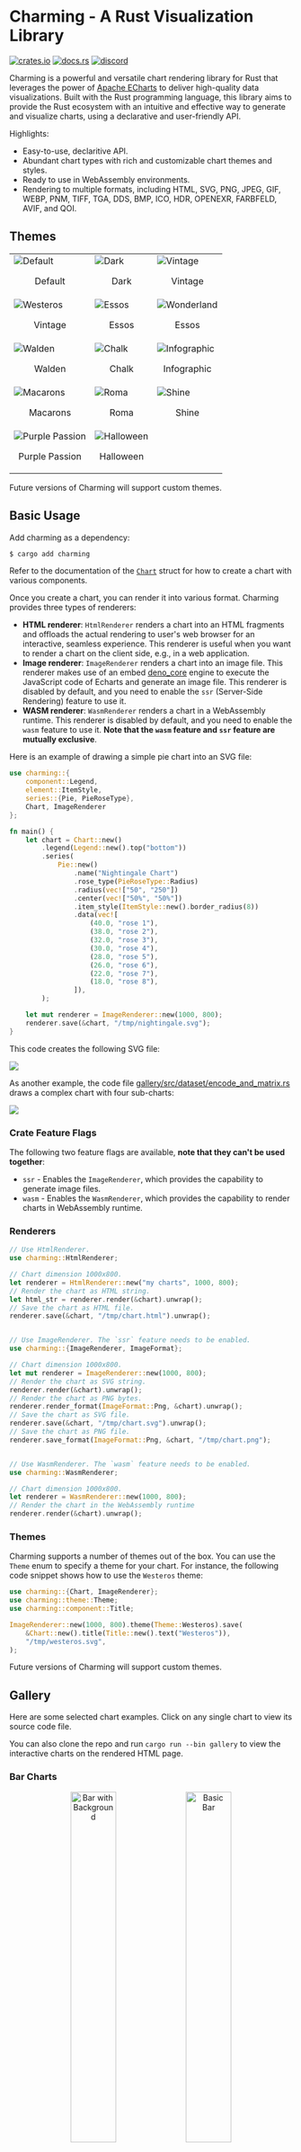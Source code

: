 # Charming - A Rust Visualization Library

[![crates.io](https://img.shields.io/crates/v/charming.svg)](https://crates.io/crates/charming)
[![docs.rs](https://docs.rs/charming/badge.svg)](https://docs.rs/charming)
[![discord](https://dcbadge.vercel.app/api/server/u3wmVPcW?style=flat)](https://discord.gg/u3wmVPcW)

Charming is a powerful and versatile chart rendering library for Rust that leverages the power of [Apache ECharts](https://echarts.apache.org/en/index.html) to deliver high-quality data visualizations. Built with the Rust programming language, this library aims to provide the Rust ecosystem with an intuitive and effective way to generate and visualize charts, using a declarative and user-friendly API.

Highlights:

- Easy-to-use, declaritive API.
- Abundant chart types with rich and customizable chart themes and styles.
- Ready to use in WebAssembly environments.
- Rendering to multiple formats, including HTML, SVG, PNG, JPEG, GIF, WEBP, PNM, TIFF, TGA, DDS, BMP, ICO, HDR, OPENEXR, FARBFELD, AVIF, and QOI.

## Themes

<table>
    <tr>
        <td><img src="./img/theme/default.png" alt="Default" /><p align="center">Default</p></td>
        <td><img src="./img/theme/dark.png" alt="Dark" /><p align="center">Dark</p></td>
        <td><img src="./img/theme/vintage.png" alt="Vintage" /><p align="center">Vintage</p></td>
    </tr>
    <tr>
        <td><img src="./img/theme/westeros.png" alt="Westeros" /><p align="center">Vintage</p></td>
        <td><img src="./img/theme/essos.png" alt="Essos" /><p align="center">Essos</p></td>
        <td><img src="./img/theme/wonderland.png" alt="Wonderland" /><p align="center">Essos</p></td>
    </tr>
    <tr>
        <td><img src="./img/theme/walden.png" alt="Walden" /><p align="center">Walden</p></td>
        <td><img src="./img/theme/chalk.png" alt="Chalk" /><p align="center">Chalk</p></td>
        <td><img src="./img/theme/infographic.png" alt="Infographic" /><p align="center">Infographic</p></td>
    </tr>
    <tr>
        <td><img src="./img/theme/macarons.png" alt="Macarons" /><p align="center">Macarons</p></td>
        <td><img src="./img/theme/roma.png" alt="Roma" /><p align="center">Roma</p></td>
        <td><img src="./img/theme/shine.png" alt="Shine" /><p align="center">Shine</p></td>
    </tr>
    <tr>
        <td><img src="./img/theme/purple-passion.png" alt="Purple Passion" /><p align="center">Purple Passion</p></td>
        <td><img src="./img/theme/halloween.png" alt="Halloween" /><p align="center">Halloween</p></td>
    </tr>
</table>

Future versions of Charming will support custom themes.

## Basic Usage

Add charming as a dependency:

```sh
$ cargo add charming
```

Refer to the documentation of the [`Chart`](https://docs.rs/charming/latest/charming/struct.Chart.html) struct for how to create a chart with various components.

Once you create a chart, you can render it into various format. Charming provides three types of renderers:

- **HTML renderer**: `HtmlRenderer` renders a chart into an HTML fragments and offloads the actual rendering to user's web browser for an interactive, seamless experience. This renderer is useful when you want to render a chart on the client side, e.g., in a web application.
- **Image renderer**: `ImageRenderer` renders a chart into an image file. This renderer makes use of an embed [deno_core](https://github.com/denoland/deno_core) engine to execute the JavaScript code of Echarts and generate an image file. This renderer is disabled by default, and you need to enable the `ssr` (Server-Side Rendering) feature to use it.
- **WASM renderer**: `WasmRenderer` renders a chart in a WebAssembly runtime. This renderer is disabled by default, and you need to enable the `wasm` feature to use it. **Note that the `wasm` feature and `ssr` feature are mutually exclusive**.

Here is an example of drawing a simple pie chart into an SVG file:

```rust
use charming::{
    component::Legend,
    element::ItemStyle,
    series::{Pie, PieRoseType},
    Chart, ImageRenderer
};

fn main() {
    let chart = Chart::new()
        .legend(Legend::new().top("bottom"))
        .series(
            Pie::new()
                .name("Nightingale Chart")
                .rose_type(PieRoseType::Radius)
                .radius(vec!["50", "250"])
                .center(vec!["50%", "50%"])
                .item_style(ItemStyle::new().border_radius(8))
                .data(vec![
                    (40.0, "rose 1"),
                    (38.0, "rose 2"),
                    (32.0, "rose 3"),
                    (30.0, "rose 4"),
                    (28.0, "rose 5"),
                    (26.0, "rose 6"),
                    (22.0, "rose 7"),
                    (18.0, "rose 8"),
                ]),
        );

    let mut renderer = ImageRenderer::new(1000, 800);
    renderer.save(&chart, "/tmp/nightingale.svg");
}
```

This code creates the following SVG file:

![](img/nightingale.svg)

As another example, the code file [gallery/src/dataset/encode_and_matrix.rs](./gallery/src/dataset/encode_and_matrix.rs) draws a complex chart with four sub-charts:

![](img/encode-and-matrix.svg)

### Crate Feature Flags

The following two feature flags are available, **note that they can't be used together**:

- `ssr` - Enables the `ImageRenderer`, which provides the capability to generate image files.
- `wasm` - Enables the `WasmRenderer`, which provides the capability to render charts in WebAssembly runtime.

### Renderers

```rs
// Use HtmlRenderer.
use charming::HtmlRenderer;

// Chart dimension 1000x800.
let renderer = HtmlRenderer::new("my charts", 1000, 800);
// Render the chart as HTML string.
let html_str = renderer.render(&chart).unwrap();
// Save the chart as HTML file.
renderer.save(&chart, "/tmp/chart.html").unwrap();


// Use ImageRenderer. The `ssr` feature needs to be enabled.
use charming::{ImageRenderer, ImageFormat};

// Chart dimension 1000x800.
let mut renderer = ImageRenderer::new(1000, 800);
// Render the chart as SVG string.
renderer.render(&chart).unwrap();
// Render the chart as PNG bytes.
renderer.render_format(ImageFormat::Png, &chart).unwrap();
// Save the chart as SVG file.
renderer.save(&chart, "/tmp/chart.svg").unwrap();
// Save the chart as PNG file.
renderer.save_format(ImageFormat::Png, &chart, "/tmp/chart.png");


// Use WasmRenderer. The `wasm` feature needs to be enabled.
use charming::WasmRenderer;

// Chart dimension 1000x800.
let renderer = WasmRenderer::new(1000, 800);
// Render the chart in the WebAssembly runtime
renderer.render(&chart).unwrap();
```

### Themes

Charming supports a number of themes out of the box. You can use the `Theme` enum to specify a theme for your chart. For instance, the following code snippet shows how to use the `Westeros` theme:

```rust
use charming::{Chart, ImageRenderer};
use charming::theme::Theme;
use charming::component::Title;

ImageRenderer::new(1000, 800).theme(Theme::Westeros).save(
    &Chart::new().title(Title::new().text("Westeros")),
    "/tmp/westeros.svg",
);
```

Future versions of Charming will support custom themes.

## Gallery

Here are some selected chart examples. Click on any single chart to view its source code file.

You can also clone the repo and run `cargo run --bin gallery` to view the interactive charts on the rendered HTML page.

### Bar Charts

<div align="center">
<a href="./gallery/src/bar/bar_with_background.rs"><img src="./img/bar/bar_with_background.svg" width="40%" alt="Bar with Background" /></a>
<a href="./gallery/src/bar/basic_bar.rs"><img src="./img/bar/basic_bar.svg" width="40%" alt="Basic Bar" /></a>
<a href="./gallery/src/bar/radial_polar_bar_label_position.rs"><img src="./img/bar/radial_polar_bar_label_position.svg" width="40%" alt="Radial Polar Bar Label Position" /></a>
<a href="./gallery/src/bar/set_style_of_single_bar.rs"><img src="./img/bar/set_style_of_single_bar.svg" width="40%" alt="Set Style of Single Bar" /></a>
<a href="./gallery/src/bar/stacked_column.rs"><img src="./img/bar/stacked_column.svg" width="40%" alt="Stacked Column" /></a>
<a href="./gallery/src/bar/tangential_polar_bar.rs"><img src="./img/bar/tangential_polar_bar.svg" width="40%" alt="Tangential Polar Bar" /></a>
<a href="./gallery/src/bar/waterfall.rs"><img src="./img/bar/waterfall.svg" width="40%" alt="Waterfall" /></a>
<a href="./gallery/src/bar/world_population.rs"><img src="./img/bar/world_population.svg" width="40%" alt="World Population" /></a>
</div>

### Boxplot Charts

<div align="center">
<a href="./gallery/src/boxplot/boxplot_light_velocity.rs"><img src="./img/boxplot/boxplot_light_velocity.svg" width="40%" alt="Boxplot Light Velocity" /></a>
<a href="./gallery/src/boxplot/multiple_categories.rs"><img src="./img/boxplot/multiple_categories.svg" width="40%" alt="Multiple Categories" /></a>
</div>

### Candlestick Charts

<div align="center">
<a href="./gallery/src/candlestick/basic_candlestick.rs"><img src="./img/candlestick/basic_candlestick.svg" width="40%" alt="Basic Candlestick" /></a>
<a href="./gallery/src/candlestick/shanghai_index.rs"><img src="./img/candlestick/shanghai_index.svg" width="40%" alt="Shanghai Index" /></a>
</div>

### Funnel Charts

<div align="center">
<a href="./gallery/src/funnel/funnel_chart.rs"><img src="./img/funnel/funnel_chart.svg" width="40%" alt="Funnel Chart" /></a>
<a href="./gallery/src/funnel/multiple_funnels.rs"><img src="./img/funnel/multiple_funnels.svg" width="40%" alt="Multiple Funnels" /></a>
</div>

### Gauge Charts

<div align="center">
<a href="./gallery/src/gauge/gauge_barometer.rs"><img src="./img/gauge/gauge_barometer.svg" width="40%" alt="Gauge Barometer" /></a>
<a href="./gallery/src/gauge/gauge_basic.rs"><img src="./img/gauge/gauge_basic.svg" width="40%" alt="Gauge Basic" /></a>
<a href="./gallery/src/gauge/gauge_simple.rs"><img src="./img/gauge/gauge_simple.svg" width="40%" alt="Gauge Simple" /></a>
</div>

### Graph Charts

<div align="center">
<a href="./gallery/src/graph/hide_overlapped_label.rs"><img src="./img/graph/hide_overlapped_label.svg" width="40%" alt="Hide Overlapped Label" /></a>
<a href="./gallery/src/graph/les_miserables.rs"><img src="./img/graph/les_miserables.svg" width="40%" alt="Les Miserables" /></a>
</div>

### Heatmap Charts

<div align="center">
<a href="./gallery/src/heatmap/heatmap_on_cartesian.rs"><img src="./img/heatmap/heatmap_on_cartesian.svg" width="40%" alt="Heatmap on Cartesian" /></a>
</div>

### Line Charts

<div align="center">
<a href="./gallery/src/line/area_pieces.rs"><img src="./img/line/area_pieces.svg" width="40%" alt="Area Pieces" /></a>
<a href="./gallery/src/line/basic_area.rs"><img src="./img/line/basic_area.svg" width="40%" alt="Basic Area" /></a>
<a href="./gallery/src/line/basic_line.rs"><img src="./img/line/basic_line.svg" width="40%" alt="Basic Line" /></a>
<a href="./gallery/src/line/confidence_band.rs"><img src="./img/line/confidence_band.svg" width="40%" alt="Confidence Band" /></a>
<a href="./gallery/src/line/data_transform_filter.rs"><img src="./img/line/data_transform_filter.svg" width="40%" alt="Data Transform Filter" /></a>
<a href="./gallery/src/line/distribution_of_electricity.rs"><img src="./img/line/distribution_of_electricity.svg" width="40%" alt="Distribution of Electricity" /></a>
<a href="./gallery/src/line/gradient_stacked_area.rs"><img src="./img/line/gradient_stacked_area.svg" width="40%" alt="Gradient Stacked Area" /></a>
<a href="./gallery/src/line/large_scale_area.rs"><img src="./img/line/large_scale_area.svg" width="40%" alt="Large Scale Area" /></a>
<a href="./gallery/src/line/line_gradient.rs"><img src="./img/line/line_gradient.svg" width="40%" alt="Line Gradient" /></a>
<a href="./gallery/src/line/rainfall.rs"><img src="./img/line/rainfall.svg" width="40%" alt="Rainfall" /></a>
<a href="./gallery/src/line/rainfall_vs_evaporation.rs"><img src="./img/line/rainfall_vs_evaporation.svg" width="40%" alt="Rainfall Vs. Evaporation" /></a>
<a href="./gallery/src/line/smoothed_line.rs"><img src="./img/line/smoothed_line.svg" width="40%" alt="Smoothed Line" /></a>
<a href="./gallery/src/line/stacked_area.rs"><img src="./img/line/stacked_area.svg" width="40%" alt="Stacked Area" /></a>
<a href="./gallery/src/line/stacked_line.rs"><img src="./img/line/stacked_line.svg" width="40%" alt="Stacked Line" /></a>
<a href="./gallery/src/line/temperature_change.rs"><img src="./img/line/temperature_change.svg" width="40%" alt="Temperature Change" /></a>
<a href="./gallery/src/line/two_value_axes_in_polar.rs"><img src="./img/line/two_value_axes_in_polar.svg" width="40%" alt="Two Value-Axes in Polar" /></a>
</div>

### Parallel Charts

<div align="center">
<a href="./gallery/src/parallel/basic_parallel.rs"><img src="./img/parallel/basic_parallel.svg" width="40%" alt="Basic Parallel" /></a>
<a href="./gallery/src/parallel/parallel_aqi.rs"><img src="./img/parallel/parallel_aqi.svg" width="40%" alt="Parallel AQI" /></a>
</div>

### Pie Charts

<div align="center">
<a href="./gallery/src/pie/doughnut_chart_with_rounded_corner.rs"><img src="./img/pie/doughnut_chart_with_rounded_corner.svg" width="40%" alt="Nightingale" /></a>
<a href="./gallery/src/pie/nightingale.rs"><img src="./img/pie/nightingale.svg" width="40%" alt="Nightingale" /></a>
<a href="./gallery/src/pie/referer_of_a_website.rs"><img src="./img/pie/referer_of_a_website.svg" width="40%" alt="Referer of a Website" /></a>
</div>

### Radar Charts

<div align="center">
<a href="./gallery/src/radar/basic_radar.rs"><img src="./img/radar/basic_radar.svg" width="40%" alt="Basic Radar" /></a>
<a href="./gallery/src/radar/multiple_radar.rs"><img src="./img/radar/multiple_radar.svg" width="40%" alt="Multiple Radar" /></a>
<a href="./gallery/src/radar/proportion_of_browsers.rs"><img src="./img/radar/proportion_of_browsers.svg" width="40%" alt="Proportion of Browsers" /></a>
</div>

### Sankey Charts

<div align="center">
<a href="./gallery/src/sankey/basic_sankey.rs"><img src="./img/sankey/basic_sankey.svg" width="40%" alt="Basic Sankey" /></a>
<a href="./gallery/src/sankey/node_align_left_sankey.rs"><img src="./img/sankey/node_align_left_sankey.svg" width="40%" alt="Node Align Left Sankey" /></a>
<a href="./gallery/src/sankey/sankey_orient_vertical.rs"><img src="./img/sankey/sankey_orient_vertical.svg" width="40%" alt="Sankey Orient Vertical" /></a>
</div>

### Scatter Charts

<div align="center">
<a href="./gallery/src/scatter/anscombe_quartet.rs"><img src="./img/scatter/anscombe_quartet.svg" width="40%" alt="Anscombe Quartet" /></a>
<a href="./gallery/src/scatter/basic_scatter.rs"><img src="./img/scatter/basic_scatter.svg" width="40%" alt="Basic Scatter" /></a>
<a href="./gallery/src/scatter/bubble_chart.rs"><img src="./img/scatter/bubble_chart.svg" width="40%" alt="Bubble Chart" /></a>
<a href="./gallery/src/scatter/effect_scatter.rs"><img src="./img/scatter/effect_scatter.svg" width="40%" alt="Effect Scatter" /></a>
<a href="./gallery/src/scatter/punch_card_of_github.rs"><img src="./img/scatter/punch_card_of_github.svg" width="40%" alt="Punch Card of Github" /></a>
</div>

### Sunburst Charts

<div align="center">
<a href="./gallery/src/sunburst/drink_flavors.rs"><img src="./img/sunburst/drink_flavors.svg" width="40%" alt="Drink Flavors" /></a>
</div>

### Theme River Charts

<div align="center">
<a href="./gallery/src/theme_river/theme_river_lastfm.rs"><img src="./img/theme_river/theme_river_lastfm.svg" width="40%" alt="Theme River LastFM" /></a>
</div>

### Tree Charts

<div align="center">
<a href="./gallery/src/tree/from_left_to_right_tree.rs"><img src="./img/tree/from_left_to_right_tree.svg" width="40%" alt="From Left to Right Tree" /></a>
<a href="./gallery/src/tree/multiple_trees.rs"><img src="./img/tree/multiple_trees.svg" width="40%" alt="Multiple Trees" /></a>
</div>
